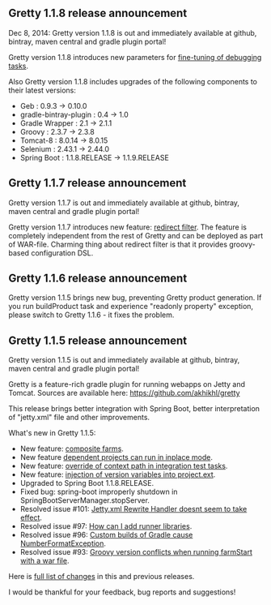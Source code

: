 ## Gretty 1.1.8 release announcement

Dec 8, 2014: Gretty version 1.1.8 is out and immediately available at github, bintray, maven central and gradle plugin portal!

Gretty version 1.1.8 introduces new parameters for [fine-tuning of debugging tasks](http://akhikhl.github.io/gretty-doc/Debugger-support.html#_fine_tuning).

Also Gretty version 1.1.8 includes upgrades of the following components to their latest versions:

- Geb : 0.9.3 -> 0.10.0
- gradle-bintray-plugin : 0.4 -> 1.0
- Gradle Wrapper : 2.1 -> 2.1.1
- Groovy : 2.3.7 -> 2.3.8
- Tomcat-8 : 8.0.14 -> 8.0.15
- Selenium : 2.43.1 -> 2.44.0
- Spring Boot : 1.1.8.RELEASE -> 1.1.9.RELEASE

## Gretty 1.1.7 release announcement

Gretty version 1.1.7 is out and immediately available at github, bintray, maven central and gradle plugin portal!

Gretty version 1.1.7 introduces new feature: [redirect filter](http://akhikhl.github.io/gretty-doc/Redirect-filter.html). 
The feature is completely independent from the rest of Gretty and can be deployed as part of WAR-file. 
Charming thing about redirect filter is that it provides groovy-based configuration DSL.

## Gretty 1.1.6 release announcement

Gretty version 1.1.5 brings new bug, preventing Gretty product generation.
If you run buildProduct task and experience "readonly property" exception,
please switch to Gretty 1.1.6 - it fixes the problem.

## Gretty 1.1.5 release announcement

Gretty version 1.1.5 is out and immediately available at github, bintray, maven central and gradle plugin portal!

Gretty is a feature-rich gradle plugin for running webapps on Jetty and Tomcat. Sources are available here:
https://github.com/akhikhl/gretty

This release brings better integration with Spring Boot, better interpretation of "jetty.xml" file and other improvements.

What's new in Gretty 1.1.5:

- New feature: [composite farms](http://akhikhl.github.io/gretty-doc/Composite-farms.html).
- New feature [dependent projects can run in inplace mode](http://akhikhl.github.io/gretty-doc/Hot-deployment.html#_dependencyprojectsinplaceserve).
- New feature: [override of context path in integration test tasks](http://akhikhl.github.io/gretty-doc/Override-context-path-in-integration-test-tasks.html).
- New feature: [injection of version variables into project.ext](http://akhikhl.github.io/gretty-doc/Injection-of-version-variables.html).
- Upgraded to Spring Boot 1.1.8.RELEASE.
- Fixed bug: spring-boot improperly shutdown in SpringBootServerManager.stopServer.
- Resolved issue #101: [Jetty.xml Rewrite Handler doesnt seem to take effect](https://github.com/akhikhl/gretty/issues/101).
- Resolved issue #97: [How can I add runner libraries](https://github.com/akhikhl/gretty/issues/97).
- Resolved issue #96: [Custom builds of Gradle cause NumberFormatException](https://github.com/akhikhl/gretty/issues/96).
- Resolved issue #93: [Groovy version conflicts when running farmStart with a war file](https://github.com/akhikhl/gretty/issues/93).

Here is [full list of changes](https://github.com/akhikhl/gretty/blob/master/changes.md) in this and previous releases.

I would be thankful for your feedback, bug reports and suggestions!
